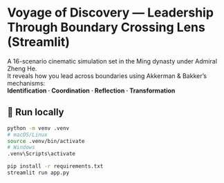 # Voyage of Discovery — Leadership Through Boundary Crossing Lens (Streamlit)

A 16-scenario cinematic simulation set in the Ming dynasty under Admiral Zheng He.  
It reveals how you lead across boundaries using Akkerman & Bakker’s mechanisms:  
**Identification · Coordination · Reflection · Transformation**

## 🧭 Run locally
```bash
python -m venv .venv
# macOS/Linux
source .venv/bin/activate
# Windows
.venv\Scripts\activate

pip install -r requirements.txt
streamlit run app.py